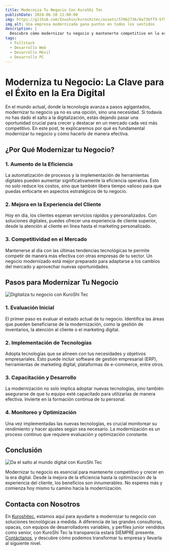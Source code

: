 ```yaml
---
title: Moderniza Tu Negocio Con KuroShi Tec
publishDate: 2024-06-10 11:00:00
img: https://github.com/Inushin/kuroshitec/assets/57062736/0a73bff9-5f9a-41d3-a799-7bd36fe20b50
img_alt: Una empresa modernizada gana puntos en todos los sentidos
description: |
  Descubre cómo modernizar tu negocio y mantenerte competitivo en la era digital con la ayuda de KuroShi Tec.
tags:
  - Fullstack
  - Desarrollo Web
  - Desarrollo Móvil
  - Desarrollo PC
---
```


# Moderniza tu Negocio: La Clave para el Éxito en la Era Digital

En el mundo actual, donde la tecnología avanza a pasos agigantados, modernizar tu negocio ya no es una opción, sino una necesidad. Si todavía no has dado el salto a la digitalización, estás dejando pasar una oportunidad crucial para crecer y destacar en un mercado cada vez más competitivo. En este post, te explicaremos por qué es fundamental modernizar tu negocio y cómo hacerlo de manera efectiva.

## ¿Por Qué Modernizar tu Negocio?

### 1. Aumento de la Eficiencia

La automatización de procesos y la implementación de herramientas digitales pueden aumentar significativamente la eficiencia operativa. Esto no solo reduce los costos, sino que también libera tiempo valioso para que puedas enfocarte en aspectos estratégicos de tu negocio.

### 2. Mejora en la Experiencia del Cliente

Hoy en día, los clientes esperan servicios rápidos y personalizados. Con soluciones digitales, puedes ofrecer una experiencia de cliente superior, desde la atención al cliente en línea hasta el marketing personalizado.

### 3. Competitividad en el Mercado

Mantenerse al día con las últimas tendencias tecnológicas te permite competir de manera más efectiva con otras empresas de tu sector. Un negocio modernizado está mejor preparado para adaptarse a los cambios del mercado y aprovechar nuevas oportunidades.

## Pasos para Modernizar Tu Negocio

![Digitaliza tu negocio con KuroShi Tec](https://github.com/Inushin/kuroshitec/assets/57062736/3a5871a1-667b-4820-8e94-5448ea67beed)

### 1. Evaluación Inicial

El primer paso es evaluar el estado actual de tu negocio. Identifica las áreas que pueden beneficiarse de la modernización, como la gestión de inventarios, la atención al cliente o el marketing digital.

### 2. Implementación de Tecnologías

Adopta tecnologías que se alineen con tus necesidades y objetivos empresariales. Esto puede incluir software de gestión empresarial (ERP), herramientas de marketing digital, plataformas de e-commerce, entre otros.

### 3. Capacitación y Desarrollo

La modernización no solo implica adoptar nuevas tecnologías, sino también asegurarse de que tu equipo esté capacitado para utilizarlas de manera efectiva. Invierte en la formación continua de tu personal.

### 4. Monitoreo y Optimización

Una vez implementadas las nuevas tecnologías, es crucial monitorear su rendimiento y hacer ajustes según sea necesario. La modernización es un proceso continuo que requiere evaluación y optimización constante.

## Conclusión

![Da el salto al mundo digital con KuroShi Tec](https://github.com/Inushin/kuroshitec/assets/57062736/e4547b9b-59ea-40c3-9362-cd1dbf80395e)

Modernizar tu negocio es esencial para mantenerte competitivo y crecer en la era digital. Desde la mejora de la eficiencia hasta la optimización de la experiencia del cliente, los beneficios son innumerables. No esperes más y comienza hoy mismo tu camino hacia la modernización.

## Contacta con Nosotros

En [Kuroshitec](https://kuroshitec.com/), estamos aquí para ayudarte a modernizar tu negocio con soluciones tecnológicas a medida. A diferencia de las grandes consultoras, opacas, con equipos de desarrolladores variables, y perfiles junior vendidos como senior, con KuroShi Tec la transparecia estará SIEMPRE presente. [Contáctanos](mailto:info@kuroshitec.com), y descubre cómo podemos transformar tu empresa y llevarla al siguiente nivel.
